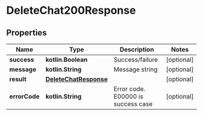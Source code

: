 
# DeleteChat200Response

## Properties
Name | Type | Description | Notes
------------ | ------------- | ------------- | -------------
**success** | **kotlin.Boolean** | Success/failure |  [optional]
**message** | **kotlin.String** | Message string |  [optional]
**result** | [**DeleteChatResponse**](DeleteChatResponse.md) |  |  [optional]
**errorCode** | **kotlin.String** | Error code. E00000 is success case |  [optional]




